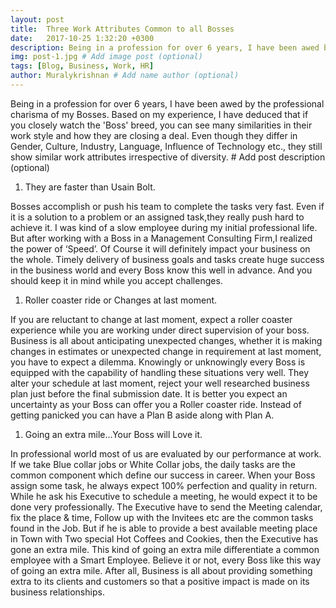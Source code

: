 ```yaml
---
layout: post
title:  Three Work Attributes Common to all Bosses
date:   2017-10-25 1:32:20 +0300
description: Being in a profession for over 6 years, I have been awed by the professional charisma of my Bosses. Based on my experience, I have deduced that if you closely watch the 'Boss' breed, you can see many similarities in their work style and how they are closing a deal. Even though they differ in Gender, Culture, Industry, Language, Influence of Technology etc., they still show similar work attributes irrespective of diversity. # Add post description (optional)
img: post-1.jpg # Add image post (optional)
tags: [Blog, Business, Work, HR]
author: Muralykrishnan # Add name author (optional)
---
```


Being in a profession for over 6 years, I have been awed by the professional charisma of my Bosses. Based on my experience, I have deduced that if you closely watch the 'Boss' breed, you can see many similarities in their work style and how they are closing a deal. Even though they differ in Gender, Culture, Industry, Language, Influence of Technology etc., they still show similar work attributes irrespective of diversity. # Add post description (optional)

1. They are faster than Usain Bolt.

Bosses accomplish or push his team to complete the tasks very fast. Even if it is a solution to a problem or an assigned task,they really push hard to achieve it. I was kind of a slow employee during my initial professional life. But after working with a Boss in a Management Consulting Firm,I realized the power of ‘Speed’. Of Course it will definitely impact your business on the whole. Timely delivery of business goals and tasks create huge success in the business world and every Boss know this well in advance. And you should keep it in mind while you accept challenges.

1. Roller coaster ride or Changes at last moment.

If you are reluctant to change at last moment, expect a roller coaster experience while you are working under direct supervision of your boss. Business is all about anticipating unexpected changes, whether it is making changes in estimates or unexpected change in requirement at last moment, you have to expect a dilemma. Knowingly or unknowingly every Boss is equipped with the capability of handling these situations very well. They alter your schedule at last moment, reject your well researched business plan just before the final submission date. It is better you expect an uncertainty as your Boss can offer you a Roller coaster ride. Instead of getting panicked you can have a Plan B aside along with Plan A.

1. Going an extra mile...Your Boss will Love it.

In professional world most of us are evaluated by our performance at work. If we take Blue collar jobs or White Collar jobs, the daily tasks are the common component which define our success in career. When your Boss assign some task, he always expect 100% perfection and quality in return. While he ask his Executive to schedule a meeting, he would expect it to be done very professionally. The Executive have to send the Meeting calendar, fix the place & time, Follow up with the Invitees etc are the common tasks found in the Job. But if he is able to provide a best available meeting place in Town with Two special Hot Coffees and Cookies, then the Executive has gone an extra mile. This kind of going an extra mile differentiate a common employee with a Smart Employee. Believe it or not, every Boss like this way of going an extra mile. After all, Business is all about providing something extra to its clients and customers so that a positive impact is made on its business relationships.
